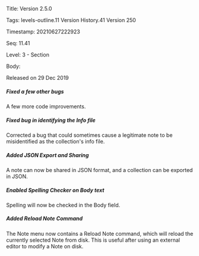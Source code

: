 Title:  Version 2.5.0

Tags:   levels-outline.11 Version History.41 Version 250

Timestamp: 20210627222923

Seq:    11.41

Level:  3 - Section

Body: 

Released on 29 Dec 2019
 
##### Fixed a few other bugs

A few more code improvements. 

 
##### Fixed bug in identifying the Info file

Corrected a bug that could sometimes cause a legitimate note to be misidentified as the collection's info file. 

 
##### Added JSON Export and Sharing

A note can now be shared in JSON format, and a collection can be exported in JSON. 

 
##### Enabled Spelling Checker on Body text

Spelling will now be checked in the Body field. 

 
##### Added Reload Note Command

The Note menu now contains a Reload Note command, which will reload the currently selected Note from disk. This is useful after using an external editor to modify a Note on disk.
